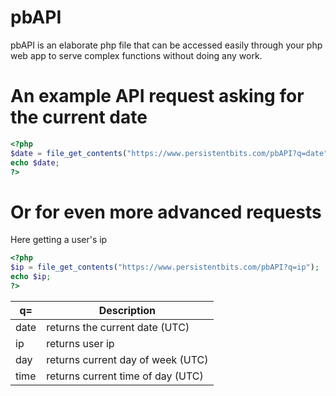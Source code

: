 # pbAPI
pbAPI is an elaborate php file that can be accessed easily through your php web app to serve complex functions without doing any work.<br>
# An example API request asking for the current date
```php
<?php
$date = file_get_contents("https://www.persistentbits.com/pbAPI?q=date");
echo $date;
?>
```
#  Or for even more advanced requests
Here getting a user's ip
```php
<?php
$ip = file_get_contents("https://www.persistentbits.com/pbAPI?q=ip");
echo $ip;
?>
```

| q=| Description |
| --- | --- |
| date | returns the current date (UTC)|
| ip| returns user ip |
| day| returns current day of week (UTC) |
| time| returns current time of day (UTC) |
